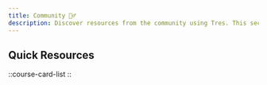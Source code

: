 ```yaml
---
title: Community 🧙‍♂️
description: Discover resources from the community using Tres. This section includes courses, articles, and recipes that can help you learn and enhance your TresJS skills.
---
```


## Quick Resources

::course-card-list
::
